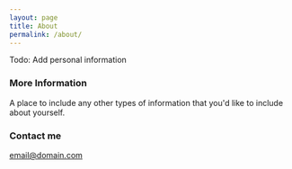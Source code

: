 ```yaml
---
layout: page
title: About
permalink: /about/
---
```


Todo: Add personal information

### More Information

A place to include any other types of information that you'd like to include about yourself.

### Contact me

[email@domain.com](mailto:email@domain.com)
